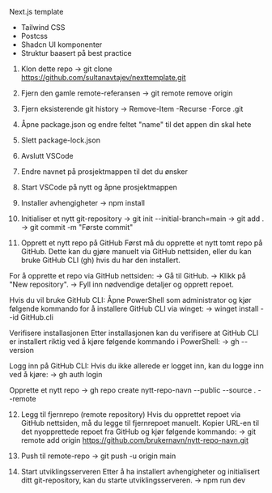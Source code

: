 Next.js template 
- Tailwind CSS
- Postcss
- Shadcn UI komponenter
- Struktur baasert på best practice

1. Klon dette repo
-> git clone https://github.com/sultanavtajev/nexttemplate.git

2. Fjern den gamle remote-referansen
-> git remote remove origin

3. Fjern eksisterende git history
-> Remove-Item -Recurse -Force .git

4. Åpne package.json og endre feltet "name" til det appen din skal hete

5. Slett package-lock.json

6. Avslutt VSCode

7. Endre navnet på prosjektmappen til det du ønsker

8. Start VSCode på nytt og åpne prosjektmappen

9. Installer avhengigheter 
-> npm install

10. Initialiser et nytt git-repository
-> git init --initial-branch=main
-> git add .
-> git commit -m "Første commit"

11. Opprett et nytt repo på GitHub
Først må du opprette et nytt tomt repo på GitHub. Dette kan du gjøre manuelt via GitHub nettsiden, eller du kan bruke GitHub CLI (gh) hvis du har den installert.

For å opprette et repo via GitHub nettsiden:
-> Gå til GitHub.
-> Klikk på "New repository".
-> Fyll inn nødvendige detaljer og opprett repoet.

Hvis du vil bruke GitHub CLI:
Åpne PowerShell som administrator og kjør følgende kommando for å installere GitHub CLI via winget:
-> winget install --id GitHub.cli

Verifisere installasjonen
Etter installasjonen kan du verifisere at GitHub CLI er installert riktig ved å kjøre følgende kommando i PowerShell:
-> gh --version

Logg inn på GitHub CLI:
Hvis du ikke allerede er logget inn, kan du logge inn ved å kjøre:
-> gh auth login

Opprette et nytt repo
-> gh repo create nytt-repo-navn --public --source . --remote

12. Legg til fjernrepo (remote repository)
Hvis du opprettet repoet via GitHub nettsiden, må du legge til fjernrepoet manuelt. Kopier URL-en til det nyopprettede repoet fra GitHub og kjør følgende kommando:
-> git remote add origin https://github.com/brukernavn/nytt-repo-navn.git

13. Push til remote-repo 
-> git push -u origin main

14. Start utviklingsserveren
Etter å ha installert avhengigheter og initialisert ditt git-repository, kan du starte utviklingsserveren.
-> npm run dev
